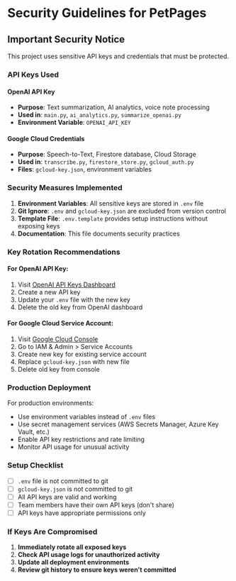 # Security Guidelines for PetPages

## Important Security Notice

This project uses sensitive API keys and credentials that must be protected.

### API Keys Used

#### OpenAI API Key
- **Purpose**: Text summarization, AI analytics, voice note processing
- **Used in**: `main.py`, `ai_analytics.py`, `summarize_openai.py`
- **Environment Variable**: `OPENAI_API_KEY`

#### Google Cloud Credentials
- **Purpose**: Speech-to-Text, Firestore database, Cloud Storage
- **Used in**: `transcribe.py`, `firestore_store.py`, `gcloud_auth.py`
- **Files**: `gcloud-key.json`, environment variables

### Security Measures Implemented

1. **Environment Variables**: All sensitive keys are stored in `.env` file
2. **Git Ignore**: `.env` and `gcloud-key.json` are excluded from version control
3. **Template File**: `.env.template` provides setup instructions without exposing keys
4. **Documentation**: This file documents security practices

### Key Rotation Recommendations

#### For OpenAI API Key:
1. Visit [OpenAI API Keys Dashboard](https://platform.openai.com/api-keys)
2. Create a new API key
3. Update your `.env` file with the new key
4. Delete the old key from OpenAI dashboard

#### For Google Cloud Service Account:
1. Visit [Google Cloud Console](https://console.cloud.google.com/)
2. Go to IAM & Admin > Service Accounts
3. Create new key for existing service account
4. Replace `gcloud-key.json` with new file
5. Delete old key from console

### Production Deployment

For production environments:
- Use environment variables instead of `.env` files
- Use secret management services (AWS Secrets Manager, Azure Key Vault, etc.)
- Enable API key restrictions and rate limiting
- Monitor API usage for unusual activity

### Setup Checklist

- [ ] `.env` file is not committed to git
- [ ] `gcloud-key.json` is not committed to git
- [ ] All API keys are valid and working
- [ ] Team members have their own API keys (don't share)
- [ ] API keys have appropriate permissions only

### If Keys Are Compromised

1. **Immediately rotate all exposed keys**
2. **Check API usage logs for unauthorized activity**
3. **Update all deployment environments**
4. **Review git history to ensure keys weren't committed**
